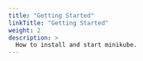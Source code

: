 ```yaml
---
title: "Getting Started"
linkTitle: "Getting Started"
weight: 2
description: >
  How to install and start minikube.
---
```

